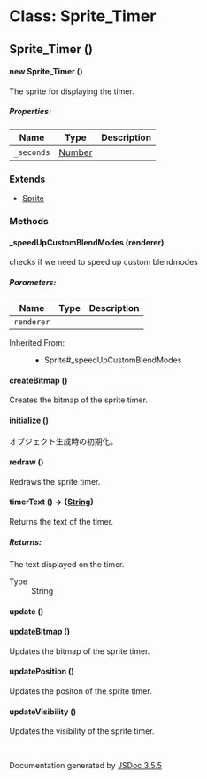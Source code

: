# Class: Sprite_Timer

## Sprite_Timer ()

#### new Sprite_Timer ()

The sprite for displaying the timer.

##### Properties:

| Name | Type | Description |
| --- | --- | --- |
| `_seconds` | [Number](Number.md) |  |

<dl>
</dl>

### Extends

* [Sprite](Sprite.md)

### Methods

#### _speedUpCustomBlendModes (renderer)

checks if we need to speed up custom blendmodes

##### Parameters:

| Name | Type | Description |
| --- | --- | --- |
| `renderer` |  |  |

<dl>
                <dt>Inherited From:</dt>
                <dd>
                    <ul>
                        <li>
                            <a>Sprite#_speedUpCustomBlendModes</a>
                        </li>
                    </ul>
                </dd>
            </dl>

#### createBitmap ()

Creates the bitmap of the sprite timer.
<dl>
</dl>

#### initialize ()

 オブジェクト生成時の初期化。
<dl>
</dl>

#### redraw ()

Redraws the sprite timer.
<dl>
</dl>

#### timerText () → {[String](String.md)}

Returns the text of the timer.
<dl>
</dl>

##### Returns:

The text displayed on the timer.
<dl>
                <dt> Type </dt>
                <dd>
                    <span><a>String</a></span>
                </dd>
            </dl>

#### update ()

<dl>
</dl>

#### updateBitmap ()

Updates the bitmap of the sprite timer.
<dl>
</dl>

#### updatePosition ()

Updates the positon of the sprite timer.
<dl>
</dl>

#### updateVisibility ()

Updates the visibility of the sprite timer.
<dl>
</dl>
 <br>

  Documentation generated by [JSDoc 3.5.5](https://github.com/jsdoc3/jsdoc)
